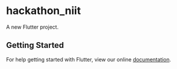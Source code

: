 # hackathon_niit

A new Flutter project.

## Getting Started

For help getting started with Flutter, view our online
[documentation](https://flutter.io/).
